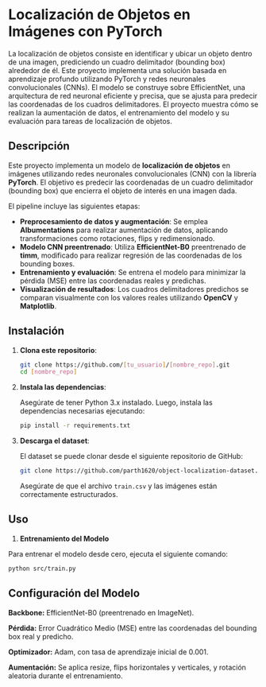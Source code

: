 # Localización de Objetos en Imágenes con PyTorch

La localización de objetos consiste en identificar y ubicar un objeto dentro de una imagen, prediciendo un cuadro delimitador (bounding box) alrededor de él. Este proyecto implementa una solución basada en aprendizaje profundo utilizando PyTorch y 
redes neuronales convolucionales (CNNs). El modelo se construye sobre EfficientNet, una arquitectura de red neuronal eficiente y precisa, que se ajusta para predecir las coordenadas de los cuadros delimitadores. El proyecto muestra cómo se realizan la aumentación de datos, el entrenamiento del modelo y su evaluación para tareas de localización de objetos.

## Descripción

Este proyecto implementa un modelo de **localización de objetos** en imágenes utilizando redes neuronales convolucionales (CNN) con la librería **PyTorch**. El objetivo es predecir las coordenadas de un cuadro delimitador (bounding box) que encierra el objeto de interés en una imagen dada.

El pipeline incluye las siguientes etapas:

- **Preprocesamiento de datos y augmentación**: Se emplea **Albumentations** para realizar aumentación de datos, aplicando transformaciones como rotaciones, flips y redimensionado.
- **Modelo CNN preentrenado**: Utiliza **EfficientNet-B0** preentrenado de **timm**, modificado para realizar regresión de las coordenadas de los bounding boxes.
- **Entrenamiento y evaluación**: Se entrena el modelo para minimizar la pérdida (MSE) entre las coordenadas reales y predichas.
- **Visualización de resultados**: Los cuadros delimitadores predichos se comparan visualmente con los valores reales utilizando **OpenCV** y **Matplotlib**.



## Instalación

1. **Clona este repositorio**:

    ```bash
    git clone https://github.com/[tu_usuario]/[nombre_repo].git
    cd [nombre_repo]
    ```

2. **Instala las dependencias**:

    Asegúrate de tener Python 3.x instalado. Luego, instala las dependencias necesarias ejecutando:

    ```bash
    pip install -r requirements.txt
    ```

3. **Descarga el dataset**:

    El dataset se puede clonar desde el siguiente repositorio de GitHub:

    ```bash
    git clone https://github.com/parth1620/object-localization-dataset.git
    ```

    Asegúrate de que el archivo `train.csv` y las imágenes están correctamente estructurados.

## Uso

1. **Entrenamiento del Modelo**

Para entrenar el modelo desde cero, ejecuta el siguiente comando:

```bash
python src/train.py
```


## Configuración del Modelo

**Backbone:** EfficientNet-B0 (preentrenado en ImageNet).

**Pérdida:** Error Cuadrático Medio (MSE) entre las coordenadas del bounding box real y predicho.

**Optimizador:** Adam, con tasa de aprendizaje inicial de 0.001.

**Aumentación:** Se aplica resize, flips horizontales y verticales, y rotación aleatoria durante el entrenamiento.
